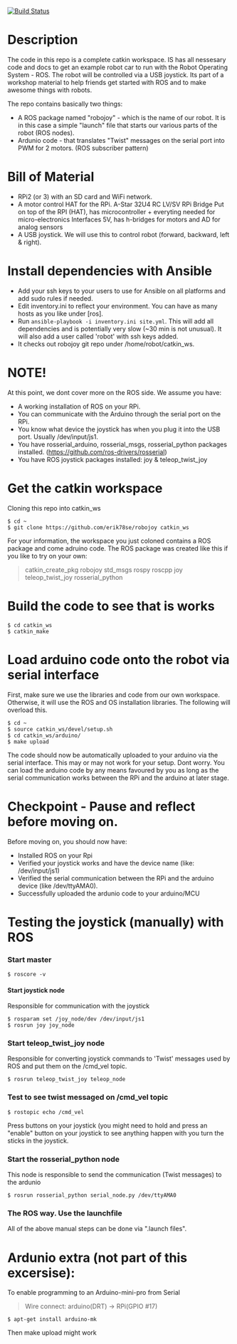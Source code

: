 [![Build Status](https://travis-ci.org/HeMan/robob.svg?branch=master)](https://travis-ci.org/HeMan/robob)

# Description
The code in this repo is a complete catkin workspace. IS has all nessesary code and docs to get an example robot car to run with the Robot Operating System - ROS. The robot will be controlled via a USB joystick. Its part of a workshop material to help friends get started with ROS and to make awesome things with robots.

The repo contains basically two things:
 - A ROS package named "robojoy" - which is the name of our robot. It is in this case a simple "launch" file that starts our various parts of the robot (ROS nodes).
 - Ardunio code - that translates "Twist" messages on the serial port into PWM for 2 motors. (ROS subscriber pattern) 

# Bill of Material
 - RPi2 (or 3) with an SD card and WiFi network.
 - A motor control HAT for the RPi. A-Star 32U4 RC LV/SV RPi Bridge	Put on top of the RPI (HAT), has microcontroller + everyting needed for micro-electronics	Interfaces 5V, has h-bridges for motors and AD for analog sensors
 - A USB joystick. We will use this to control robot (forward, backward, left & right).


# Install dependencies with Ansible
 - Add your ssh keys to your users to use for Ansible on all platforms and add sudo rules if needed.
 - Edit inventory.ini to reflect your environment. You can have as many hosts as you like under [ros].
 - Run `ansible-playbook -i inventory.ini site.yml`. This will add all dependencies and is potentially very slow (~30 min is not unusual). It will also add a user called 'robot' with ssh keys added.
 - It checks out robojoy git repo under /home/robot/catkin_ws.

# NOTE!
At this point, we dont cover more on the ROS side. We assume you have:
 - A working installation of ROS on your RPi.
 - You can communicate with the Arduino through the serial port on the RPi. 
 - You know what device the joystick has when you plug it into the USB port. Usually /dev/input/js1.
 - You have rosserial_arduino, rosserial_msgs, rosserial_python packages installed. (https://github.com/ros-drivers/rosserial) 
 - You have ROS joystick packages installed: joy & teleop_twist_joy

# Get the catkin workspace 
Cloning this repo into catkin_ws
```
$ cd ~
$ git clone https://github.com/erik78se/robojoy catkin_ws
```
For your information, the workspace you just coloned contains a ROS package and come adruino code. The ROS package was created like this if you like to try on your own:
> catkin_create_pkg robojoy std_msgs rospy roscpp joy teleop_twist_joy rosserial_python

# Build the code to see that is works
```
$ cd catkin_ws
$ catkin_make
```

# Load arduino code onto the robot via serial interface
First, make sure we use the libraries and code from our own workspace. Otherwise, it will use the ROS and OS installation libraries. The following will overload this.
```
$ cd ~
$ source catkin_ws/devel/setup.sh
$ cd catkin_ws/arduino/
$ make upload
```
The code should now be automatically uploaded to your arduino via the serial interface. This may or may not work for your setup. Dont worry. You can load the arduino code by any means favoured by you as long as the serial communication works between the RPi and the arduino at later stage.

# Checkpoint - Pause and reflect before moving on.
Before moving on, you should now have:
 - Installed ROS on your Rpi
 - Verified your joystick works and have the device name (like: /dev/input/js1)
 - Verified the serial communication between the RPi and the arduino device (like /dev/ttyAMA0).
 - Successfully uploaded the ardunio code to your arduino/MCU

# Testing the joystick (manually) with ROS

### Start master
```
$ roscore -v
```
#### Start joystick node
Responsible for communication with the joystick
```
$ rosparam set /joy_node/dev /dev/input/js1
$ rosrun joy joy_node
```

### Start teleop_twist_joy node
Responsible for converting joystick commands to 'Twist' messages used by ROS and put them on the /cmd_vel topic.
```
$ rosrun teleop_twist_joy teleop_node
```
### Test to see twist messaged on /cmd_vel topic
```
$ rostopic echo /cmd_vel
```
Press buttons on your joystick (you might need to hold and press an "enable" button on your joystick to see anything happen with you turn the sticks in the joystick.

### Start the rosserial_python node
This node is responsible to send the communication (Twist messages) to the ardunio
```
$ rosrun rosserial_python serial_node.py /dev/ttyAMA0
```

### The ROS way. Use the launchfile
All of the above manual steps can be done via ".launch files". 

# Ardunio extra (not part of this excersise): 
To enable programming to an Arduino-mini-pro from Serial
> Wire connect: arduino(DRT) -> RPi(GPIO #17)
``` 
$ apt-get install arduino-mk
```
Then make upload might work
